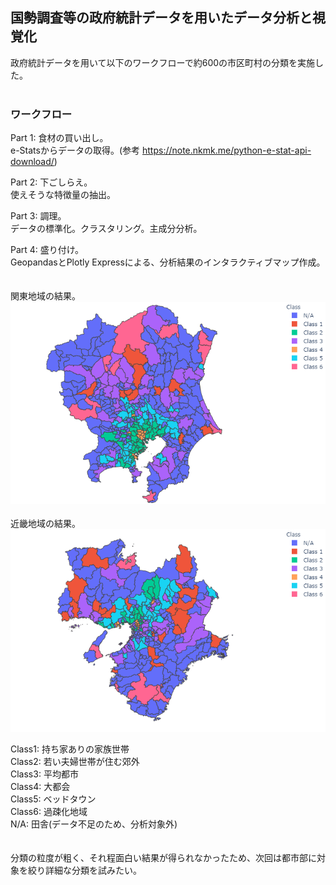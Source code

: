 ## 国勢調査等の政府統計データを用いたデータ分析と視覚化
政府統計データを用いて以下のワークフローで約600の市区町村の分類を実施した。
<br>
<br>
### ワークフロー
Part 1: 食材の買い出し。<br>
e-Statsからデータの取得。(参考 https://note.nkmk.me/python-e-stat-api-download/)<br>

Part 2: 下ごしらえ。<br>
使えそうな特徴量の抽出。<br>

Part 3: 調理。<br>
データの標準化。クラスタリング。主成分分析。<br>

Part 4: 盛り付け。<br>
GeopandasとPlotly Expressによる、分析結果のインタラクティブマップ作成。<br>
<br>
<br>
関東地域の結果。<br>
![demo](https://github.com/Jun-Tam/JapaneseCensusAnalysis/raw/master/figure/関東.png)
<br>
<br>
近畿地域の結果。<br>
![demo](https://github.com/Jun-Tam/JapaneseCensusAnalysis/raw/master/figure/近畿.png)

Class1: 持ち家ありの家族世帯<br>
Class2: 若い夫婦世帯が住む郊外<br>
Class3: 平均都市<br>
Class4: 大都会<br>
Class5: ベッドタウン<br>
Class6: 過疎化地域<br>
N/A: 田舎(データ不足のため、分析対象外)<br>
<br>
<br>
分類の粒度が粗く、それ程面白い結果が得られなかったため、次回は都市部に対象を絞り詳細な分類を試みたい。
